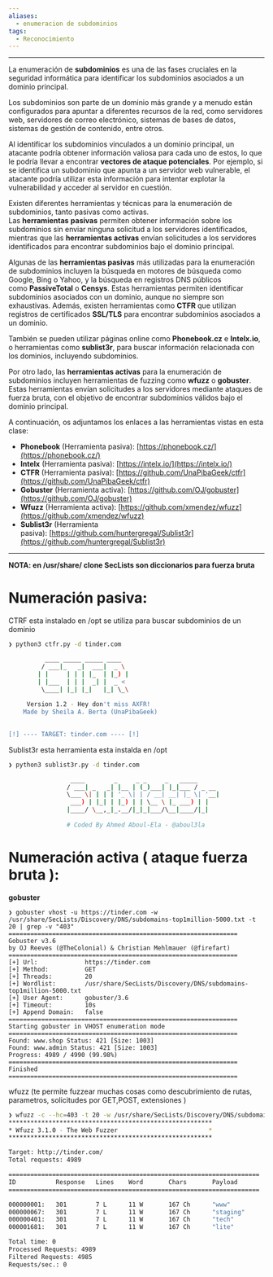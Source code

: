 ```yaml
---
aliases:
  - enumeracion de subdominios
tags:
  - Reconocimiento
---
```

--- 
La enumeración de **subdominios** es una de las fases cruciales en la seguridad informática para identificar los subdominios asociados a un dominio principal.

Los subdominios son parte de un dominio más grande y a menudo están configurados para apuntar a diferentes recursos de la red, como servidores web, servidores de correo electrónico, sistemas de bases de datos, sistemas de gestión de contenido, entre otros.

Al identificar los subdominios vinculados a un dominio principal, un atacante podría obtener información valiosa para cada uno de estos, lo que le podría llevar a encontrar **vectores de ataque potenciales**. Por ejemplo, si se identifica un subdominio que apunta a un servidor web vulnerable, el atacante podría utilizar esta información para intentar explotar la vulnerabilidad y acceder al servidor en cuestión.

Existen diferentes herramientas y técnicas para la enumeración de subdominios, tanto pasivas como activas. Las **herramientas** **pasivas** permiten obtener información sobre los subdominios sin enviar ninguna solicitud a los servidores identificados, mientras que las **herramientas activas** envían solicitudes a los servidores identificados para encontrar subdominios bajo el dominio principal.

Algunas de las **herramientas pasivas** más utilizadas para la enumeración de subdominios incluyen la búsqueda en motores de búsqueda como Google, Bing o Yahoo, y la búsqueda en registros DNS públicos como **PassiveTotal** o **Censys**. Estas herramientas permiten identificar subdominios asociados con un dominio, aunque no siempre son exhaustivas. Además, existen herramientas como **CTFR** que utilizan registros de certificados **SSL/TLS** para encontrar subdominios asociados a un dominio.

También se pueden utilizar páginas online como **Phonebook.cz** e **Intelx.io**, o herramientas como **sublist3r**, para buscar información relacionada con los dominios, incluyendo subdominios.

Por otro lado, las **herramientas activas** para la enumeración de subdominios incluyen herramientas de fuzzing como **wfuzz** o **gobuster**. Estas herramientas envían solicitudes a los servidores mediante ataques de fuerza bruta, con el objetivo de encontrar subdominios válidos bajo el dominio principal.

A continuación, os adjuntamos los enlaces a las herramientas vistas en esta clase:

- **Phonebook** (Herramienta pasiva): [https://phonebook.cz/](https://phonebook.cz/)
- **Intelx** (Herramienta pasiva): [https://intelx.io/](https://intelx.io/)
- **CTFR** (Herramienta pasiva): [https://github.com/UnaPibaGeek/ctfr](https://github.com/UnaPibaGeek/ctfr)
- **Gobuster** (Herramienta activa): [https://github.com/OJ/gobuster](https://github.com/OJ/gobuster)
- **Wfuzz** (Herramienta activa): [https://github.com/xmendez/wfuzz](https://github.com/xmendez/wfuzz)
- **Sublist3r** (Herramienta pasiva): [https://github.com/huntergregal/Sublist3r](https://github.com/huntergregal/Sublist3r)

---
**NOTA: en /usr/share/ clone SecLists son diccionarios para fuerza bruta**
# Numeración pasiva:

CTRF esta instalado en /opt se utiliza para buscar subdominios de un dominio
```bash
❯ python3 ctfr.py -d tinder.com

          ____ _____ _____ ____  
         / ___|_   _|  ___|  _ \ 
        | |     | | | |_  | |_) |
        | |___  | | |  _| |  _ < 
         \____| |_| |_|   |_| \_\
	
     Version 1.2 - Hey don't miss AXFR!
    Made by Sheila A. Berta (UnaPibaGeek)
	

[!] ---- TARGET: tinder.com ---- [!] 
```

Sublist3r esta herramienta esta instalda en /opt 
```bash
❯ python3 sublist3r.py -d tinder.com

                 ____        _     _ _     _   _____
                / ___| _   _| |__ | (_)___| |_|___ / _ __
                \___ \| | | | '_ \| | / __| __| |_ \| '__|
                 ___) | |_| | |_) | | \__ \ |_ ___) | |
                |____/ \__,_|_.__/|_|_|___/\__|____/|_|
                
                # Coded By Ahmed Aboul-Ela - @aboul3la

```

#  Numeración activa ( ataque fuerza bruta ):

**gobuster**
```shell
❯ gobuster vhost -u https://tinder.com -w /usr/share/SecLists/Discovery/DNS/subdomains-top1million-5000.txt -t 20 | grep -v "403"
===============================================================
Gobuster v3.6
by OJ Reeves (@TheColonial) & Christian Mehlmauer (@firefart)
===============================================================
[+] Url:             https://tinder.com
[+] Method:          GET
[+] Threads:         20
[+] Wordlist:        /usr/share/SecLists/Discovery/DNS/subdomains-top1million-5000.txt
[+] User Agent:      gobuster/3.6
[+] Timeout:         10s
[+] Append Domain:   false
===============================================================
Starting gobuster in VHOST enumeration mode
===============================================================
Found: www.shop Status: 421 [Size: 1003]
Found: www.admin Status: 421 [Size: 1003]
Progress: 4989 / 4990 (99.98%)
===============================================================
Finished
===============================================================
```


wfuzz (te permite fuzzear muchas cosas como descubrimiento de rutas, parametros, solicitudes por GET,POST, extensiones )
```bash 
❯ wfuzz -c --hc=403 -t 20 -w /usr/share/SecLists/Discovery/DNS/subdomains-top1million-5000.txt -H "Host: FUZZ.tinder.com" http://tinder.com
********************************************************
* Wfuzz 3.1.0 - The Web Fuzzer                         *
********************************************************

Target: http://tinder.com/
Total requests: 4989

=====================================================================
ID           Response   Lines    Word       Chars       Payload                                                                                                                
=====================================================================

000000001:   301        7 L      11 W       167 Ch      "www"                                                                                                                  
000000067:   301        7 L      11 W       167 Ch      "staging"                                                                                                              
000000401:   301        7 L      11 W       167 Ch      "tech"                                                                                                                 
000001681:   301        7 L      11 W       167 Ch      "lite"                                                                                                                 

Total time: 0
Processed Requests: 4989
Filtered Requests: 4985
Requests/sec.: 0
```